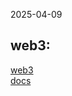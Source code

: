 2025-04-09    
    
web3:    
-----
[web3](https://ethereum.org/en/web3/)    
[docs](https://ethereum.org/en/developers/docs/)    
